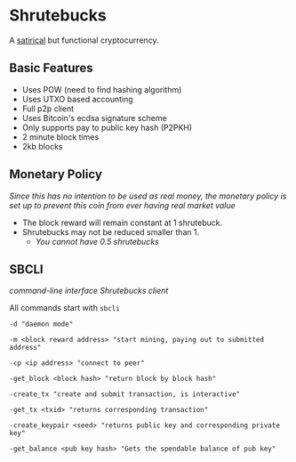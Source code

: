# Shrutebucks
A [satirical](https://www.youtube.com/watch?v=3IYQXUfezxY) but functional cryptocurrency.


## Basic Features
* Uses POW (need to find hashing algorithm)
* Uses UTXO based accounting
* Full p2p client
* Uses Bitcoin's ecdsa signature scheme
* Only supports pay to public key hash (P2PKH)
* 2 minute block times
* 2kb blocks


## Monetary Policy
_Since this has no intention to be used as real money, the monetary policy is set up to prevent this coin from ever having real market value_

* The block reward will remain constant at 1 shrutebuck.
* Shrutebucks may not be reduced smaller than 1. 
  * _You cannot have 0.5 shrutebucks_
  

 ## SBCLI
 _command-line interface Shrutebucks client_

 All commands start with `sbcli`
 ```
 -d "daemon mode"

 -m <block reward address> "start mining, paying out to submitted address"

 -cp <ip address> "connect to peer"

 -get_block <block hash> "return block by block hash"

 -create_tx "create and submit transaction, is interactive"

 -get_tx <txid> "returns corresponding transaction"

 -create_keypair <seed> "returns public key and corresponding private key"

 -get_balance <pub key hash> "Gets the spendable balance of pub key" 
 ```


  
